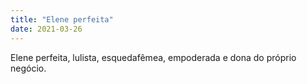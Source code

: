 ```yaml
---
title: "Elene perfeita"
date: 2021-03-26
---
```


Elene perfeita, lulista, esquedafêmea, empoderada e dona do próprio negócio.

